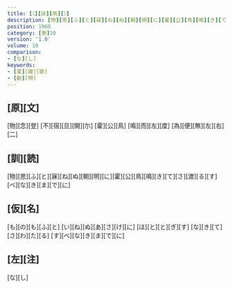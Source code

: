 ```yaml
---
title: [（][詠][鳥][）]
description: [物][思][ふ][と][寐][ね][ぬ][朝][明][に][霍][公][鳥][鳴][き][て][さ][渡][る][す][べ][な][き][ま][で][に]
position: 1960
category: [巻]10
version: '1.0'
volume: 10
comparison:
- [な][し]
keywords:
- [夏][雑][歌]
- [動][物]
---
```


## [原][文]

[物][念][登] [不][宿][旦][開][尓] [霍][公][鳥] [鳴][而][左][度] [為][便][無][左][右][二]

## [訓][読]

[物][思][ふ][と][寐][ね][ぬ][朝][明][に][霍][公][鳥][鳴][き][て][さ][渡][る][す][べ][な][き][ま][で][に]

## [仮][名]

[も][の][も][ふ][と] [い][ね][ぬ][あ][さ][け][に] [ほ][と][と][ぎ][す] [な][き][て][さ][わ][た][る] [す][べ][な][き][ま][で][に]

## [左][注]

[な][し]
